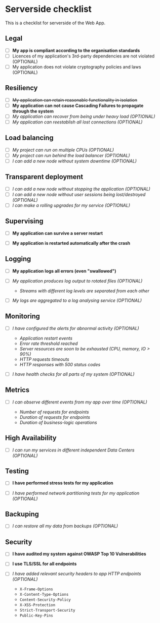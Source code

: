 # Serverside checklist

This is a checklist for serverside of the Web App.

## Legal

 - [ ] **My app is compliant according to the organisation standards**
 - [ ] Licences of my application's 3rd-party dependencies are not violated (OPTIONAL)
 - [ ] My application does not violate cryptography policies and laws (OPTIONAL)

## Resiliency 

* [ ] ~~My application can retain reasonable functionality in isolation~~
* [ ] **My application can not cause Cascading Failures to propagate through the system**
* [ ] *My application can recover from being under heavy load (OPTIONAL)*
* [ ] *My application can reestablish all lost connections (OPTIONAL)*
 
## Load balancing

* [ ] *My project can run on multiple CPUs (OPTIONAL)*
* [ ] *My project can run behind the load balancer (OPTIONAL)*
* [ ] *I can add a new node without system downtime (OPTIONAL)*

## Transparent deployment
  
* [ ] *I can add a new node without stopping the application (OPTIONAL)*
* [ ] *I can add a new node without user sessions being lost/destroyed (OPTIONAL)*
* [ ] *I can make a rolling upgrades for my service (OPTIONAL)*

## Supervising

* [ ] **My application can survive a server restart**
* [ ] **My application is restarted automatically after the crash**
  

## Logging

* [ ] **My application logs all errors (even "swallowed")**
* [ ] *My application produces log output to rotated files (OPTIONAL)*
  * *Streams with different log levels are separated from each other*
  
* [ ] *My logs are aggregated to a log analysing service (OPTIONAL)*


## Monitoring

* [ ] *I have configured the alerts for abnormal activity (OPTIONAL)*

  * *Application restart events*
  * *Error rate threshold reached*
  * *Server resources are soon to be exhausted (CPU, memory, IO > 90%)*
  * *HTTP requests timeouts*
  * *HTTP responses with 500 status codes*

* [ ] *I have health checks for all parts of my system (OPTIONAL)*


## Metrics

* [ ] *I can observe different events from my app over time (OPTIONAL)*
  
  * *Number of requests for endpoints*
  * *Duration of requests for endpoints*
  * *Duration of business-logic operations*


## High Availability

* [ ] *I can run my services in different independent Data Centers (OPTIONAL)*


## Testing
  
* [ ] **I have performed stress tests for my application**
* [ ] *I have performed network partitioning tests for my application (OPTIONAL)*


## Backuping

* [ ] *I can restore all my data from backups (OPTIONAL)*


## Security

* [ ] **I have audited my system against OWASP Top 10 Vulnerabilities**
* [ ] **I use TLS/SSL for all endpoints**
* [ ] *I have added relevant security headers to app HTTP endpoints (OPTIONAL)*

  * `X-Frame-Options`
  * `X-Content-Type-Options`
  * `Content-Security-Policy`
  * `X-XSS-Protection`
  * `Strict-Transport-Security`
  * `Public-Key-Pins`
